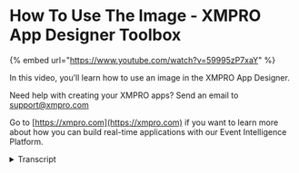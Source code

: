 # How To Use The Image - XMPRO App Designer Toolbox
{% embed url="https://www.youtube.com/watch?v=59995zP7xaY" %}

In this video, you’ll learn how to use an image in the XMPRO App Designer.

Need help with creating your XMPRO apps? Send an email to support@xmpro.com

Go to [https://xmpro.com](https://xmpro.com) if you want to learn more about how you can build real-time applications with our Event Intelligence Platform.
<details>
<summary>Transcript</summary>hi and welcome to another training video

from ex-emperor today we will be looking

at how to use the image component the

image component can be found in the

basic blocks section it is used to

display an image in the page you can

upload an image by going to the block

properties appearance and clicking on

the select image button the image by

default has a width of 480 pixels and an

automatic height if you want to change

the size of the image go to the block

styling dimension and change the width

and height here

this has been how to use the image

component
</details>